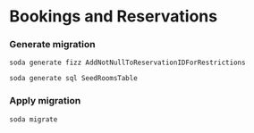 # Bookings and Reservations


### Generate migration
```
soda generate fizz AddNotNullToReservationIDForRestrictions
```

```
soda generate sql SeedRoomsTable
```

### Apply migration
```
soda migrate
```


